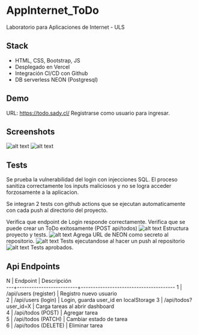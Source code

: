 # AppInternet_ToDo

Laboratorio para Aplicaciones de Internet - ULS

## Stack

- HTML, CSS, Bootstrap, JS
- Desplegado en Vercel
- Integración CI/CD con Github
- DB serverless NEON (Postgresql)

## Demo

URL: https://todo.sady.cl/
Registrarse como usuario para ingresar.

## Screenshots

![alt text](image/image.png)
![alt text](image/image-1.png)

## Tests

Se prueba la vulnerabilidad del login con injecciones SQL. El proceso sanitiza correctamente los inputs maliciosos y no se logra acceder forzosamente a la aplicacion.

Se integran 2 tests con github actions que se ejecutan automaticamente con cada push al directorio del proyecto.

Verifica que endpoint de Login responde correctamente.
Verifica que se puede crear un ToDo exitosamente (POST api/todos)
![alt text](image/image-2.png)
Estructura proyecto y tests.
![alt text](image/image-3.png)
Agrega URL de NEON como secreto al repositorio.
![alt text](image/image-5.png)
Tests ejecutandose al hacer un push al repositorio
![alt text](image/image-6.png)
Tests aprobados.

## Api Endpoints

N | Endpoint | Descripción  
---+-------------------------+---------------------------------------
1 | /api/users (register) | Registro nuevo usuario  
2 | /api/users (login) | Login, guarda user_id en localStorage
3 | /api/todos?user_id=X | Carga tareas al abrir dashboard  
4 | /api/todos (POST) | Agregar tarea  
5 | /api/todos (PATCH) | Cambiar estado de tarea  
6 | /api/todos (DELETE) | Eliminar tarea

